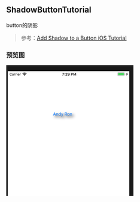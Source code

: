 ShadowButtonTutorial 
----------
button的阴影

> 参考：[Add Shadow to a Button iOS Tutorial](https://www.ioscreator.com/tutorials/add-shadow-to-a-button-ios-tutorial-ios10)

### 预览图
![ShadowButtonTutorial](./ShadowButtonTutorial.jpg)
